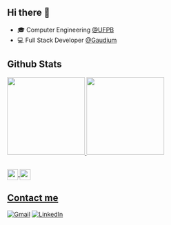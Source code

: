 ## Hi there 👋

- 🎓 Computer Engineering [@UFPB](https://www.ufpb.br/)
- 💻 Full Stack Developer [@Gaudium](https://www.gaudium.global/)

## Github Stats
<div>
    <a href="https://github.com/JRaphaelO">
    <img height="180em" src="https://github-readme-stats.vercel.app/api/top-langs/?username=JRaphaelO&layout=compact&langs_count=7&theme=tokyonight"/>
    <img height="180em" src="https://github-readme-stats.vercel.app/api?username=JRaphaelO&show_icons=true&theme=tokyonight&include_all_commits=true&count_private=true"/>
</div>

<br/>

<p height='25em'>
  <img height="25em" src="https://visitcount.itsvg.in/api?id=JRaphaelO&icon=8&color=6" align = "center"/>
  <img height="25em" src="https://img.shields.io/github/stars/JRaphaelO?style=social" align = "center"/>
</p>

## Contact me
[![Gmail](https://img.shields.io/badge/Gmail-D14836?style=for-the-badge&logo=gmail&logoColor=white)](mailto://jraphaeloliveira14@gmail.com)
[![LinkedIn](https://img.shields.io/badge/LinkedIn-0077B5?style=for-the-badge&logo=linkedin&logoColor=white)](https://www.linkedin.com/in/julio-raphael-oliveira-4a37b1152/)